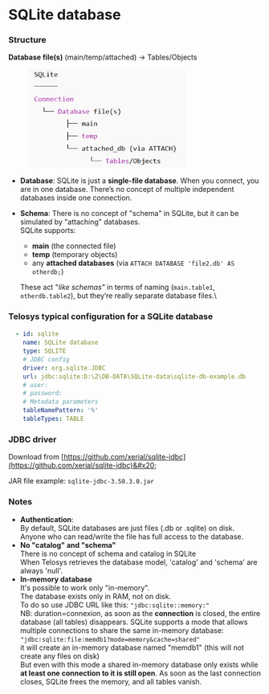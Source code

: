 # SQLite database

### Structure

**Database file(s)** (main/temp/attached) → Tables/Objects

<div align="left"><figure><img src="../.gitbook/assets/image (3).png" alt="" width="314"><figcaption></figcaption></figure></div>

* **Database**: SQLite is just a **single-file database**. When you connect, you are in one database. There’s no concept of multiple independent databases inside one connection.
*   **Schema**:  There is no concept of "schema" in SQLite, but it can be simulated by "attaching" databases.\
    SQLite supports:&#x20;

    * **main** (the connected file)
    * **temp** (temporary objects)
    * any **attached databases** (via `ATTACH DATABASE 'file2.db' AS otherdb;`)

    These act "_like schemas"_ in terms of naming (`main.table1`, `otherdb.table2`), but they’re really separate database files.\


### Telosys typical configuration for a SQLite database

```yaml
  - id: sqlite
    name: SQLite database 
    type: SQLITE 
    # JDBC config 
    driver: org.sqlite.JDBC
    url: jdbc:sqlite:D:\Z\DB-DATA\SQLite-data\sqlite-db-example.db
    # user: 
    # password: 
    # Metadata parameters
    tableNamePattern: '%'
    tableTypes: TABLE
```



### JDBC driver&#x20;

Download from [https://github.com/xerial/sqlite-jdbc](https://github.com/xerial/sqlite-jdbc)&#x20;

JAR file example:  `sqlite-jdbc-3.50.3.0.jar`



### Notes

* **Authentication**:  \
  By default, SQLite databases are just files (.db or .sqlite) on disk.\
  Anyone who can read/write the file has full access to the database.
* **No "catalog" and "schema"**\
  There is no concept of schema and catalog in SQLite
  \
  When Telosys retrieves the database model, 'catalog' and 'schema' are always 'null'.
* **In-memory database**\
  It's possible to work only "in-memory".\
  The database exists only in RAM, not on disk.
  \
  To do so use JDBC URL like this:  `"jdbc:sqlite::memory:"`\
  NB: duration=connexion, as soon as the **connection** is closed, the entire database (all tables) disappears. SQLite supports a mode that allows multiple connections to share the same in-memory database: `"jdbc:sqlite:file:memdb1?mode=memory&cache=shared"`\
  it will create an in-memory database named "memdb1" (this will not create any files on disk)\
  But even with this mode a shared in-memory database only exists while **at least one connection to it is still open**. As soon as the last connection closes, SQLite frees the memory, and all tables vanish.

